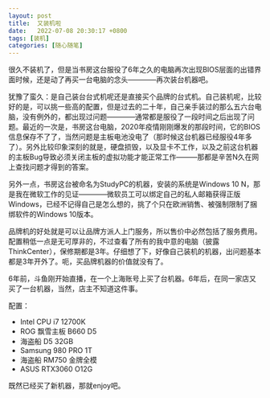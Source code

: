 ```yaml
---
layout: post
title:  又装机啦
date:   2022-07-08 20:30:17 +0800
tags: [装机]
categories: [随心随笔]
---
```


很久不装机了，但是当书房这台服役了6年之久的电脑再次出现BIOS层面的出错界面时候，还是动了再买一台电脑的念头————再次装台机器吧。

犹豫了蛮久：是自己装台台式机呢还是直接买个品牌的台式机。自己装机呢，比较好的是，可以挑一些高的配置，但是过去的二十年，自己亲手装过的那么五六台电脑，没有例外的，都出现过问题————通常都是服役了一段时间之后出现了问题。最近的一次是，书房这台电脑，2020年疫情刚刚爆发的那段时间，它的BIOS信息保存不了了，当然问题是主板电池没电了（那时候这台机器已经服役4年多了）。另外比较印象深刻的就是，硬盘损毁，以及显卡不工作，以及之前这台机器的主板Bug导致必须关闭主板的虚拟功能才能正常工作———那都是辛苦N久在网上查找问题才得到的答案。

另外一点，书房这台被命名为StudyPC的机器，安装的系统是Windows 10 N，那是我在微软工作的见证————微软员工可以绑定自己的私人邮箱获得正版Windows，已经不记得自己是怎么想的，挑了个只在欧洲销售、被强制限制了捆绑软件的Windows 10版本。

品牌机的好处就是可以让品牌方派人上门服务，所以售价中必然包括了服务费用。配置稍低一点是无可厚非的，不过查看了所有的我中意的电脑（披露ThinkCenter），保修期都是3年。仔细想了下，好像自己装机的机器，出问题基本都是3年开外了。呃，买品牌机器的价值就没有了。

6年前，斗鱼刚开始直播，在一个上海账号上买了台机器。6年后，在同一家店又买了一台机器，当然，店主不知道这件事。

配置：
- Intel CPU i7 12700K
- ROG 飘雪主板 B660 D5
- 海盗船 D5 32GB
- Samsung 980 PRO 1T
- 海盗船 RM750 金牌全模
- ASUS RTX3060 O12G

既然已经买了新机器，那就enjoy吧。

